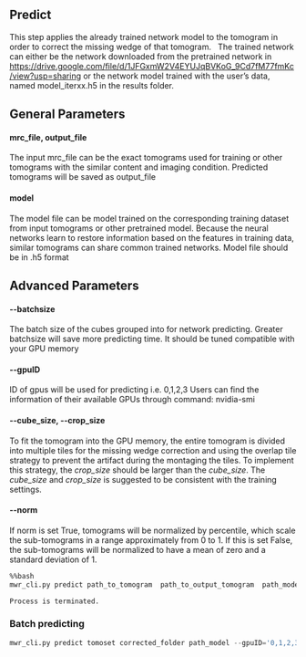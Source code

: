 
## Predict
This step applies the already trained network model to the tomogram in order to correct the missing wedge of that tomogram. 
 
The trained network can either be the network downloaded from the pretrained network in https://drive.google.com/file/d/1JFGxmW2V4EYUJqBVKoG_9Cd7fM77fmKc/view?usp=sharing or the network model trained with the user’s data, named model_iterxx.h5 in the results folder.

## General Parameters
#### mrc_file, output_file
The input mrc_file can be the exact tomograms used for training or other tomograms with the similar content and imaging condition. Predicted tomograms will be saved as output_file
 
#### model
The model file can be model trained on the corresponding training dataset from input tomograms or other pretrained model. Because the neural networks learn to restore information based on the features in training data, similar tomograms can share common trained networks.
Model file should be in .h5 format
 
## Advanced Parameters
#### --batchsize
The batch size of the cubes grouped into for network predicting. Greater batchsize will save more predicting time. It should be tuned compatible with your GPU memory
 
#### --gpuID
ID of gpus will be used for predicting i.e. 0,1,2,3 Users can find the information of their available GPUs through command: nvidia-smi
 
#### --cube_size, --crop_size
To fit the tomogram into the GPU memory, the entire tomogram is divided into multiple tiles for the missing wedge correction and using the overlap tile strategy to prevent the artifact during the montaging the tiles. To implement this strategy, the *crop_size* should be larger than the *cube_size*. The *cube_size* and *crop_size* is suggested to be consistent with the training settings.
 
#### --norm
If norm is set True, tomograms will be normalized by percentile, which scale the sub-tomograms in a range approximately from 0 to 1. If this is set False, the sub-tomograms will be normalized to have a mean of zero and a standard deviation of 1.


```bash
%%bash
mwr_cli.py predict path_to_tomogram  path_to_output_tomogram  path_model --gpuID 0,1,2,3
```

    Process is terminated.


### Batch predicting



```python
mwr_cli.py predict tomoset corrected_folder path_model --gpuID='0,1,2,3' --cube_size=80 --crop_size==128
```
